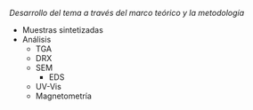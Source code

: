 *Desarrollo del tema a través del marco teórico y la metodología*

- Muestras sintetizadas
- Análisis
    - TGA
    - DRX
    - SEM
        - EDS
    - UV-Vis
    - Magnetometría